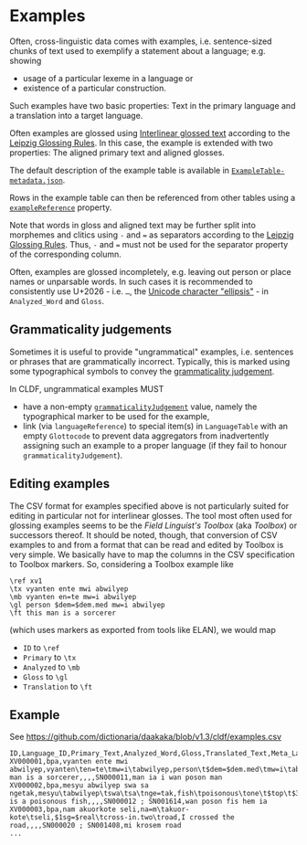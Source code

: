 # Examples

Often, cross-linguistic data comes with examples, i.e. sentence-sized chunks of
text used to exemplify a statement about a language; e.g. showing
- usage of a particular lexeme in a language or
- existence of a particular construction.

Such examples have two basic properties: Text in the primary language and a
translation into a target language.

Often examples are glossed using
[Interlinear glossed text](http://en.wikipedia.org/wiki/Interlinear_gloss) 
according to the [Leipzig Glossing Rules](http://www.eva.mpg.de/lingua/resources/glossing-rules.php). In this case, the example is extended
with two properties: The aligned primary text and aligned glosses.

The default description of the example table is available in 
[`ExampleTable-metadata.json`](ExampleTable-metadata.json).

Rows in the example table can then be referenced from other tables using a
[`exampleReference`](http://cldf.clld.org/v1.0/terms.rdf#exampleReference) property.

Note that words in gloss and aligned text may be further split into morphemes and clitics using `-` and `=` as separators according to the 
[Leipzig Glossing Rules](http://www.eva.mpg.de/lingua/resources/glossing-rules.php).
Thus, `-` and `=` must not be used for the separator property of the corresponding column.

Often, examples are glossed incompletely, e.g. leaving out person or place names or unparsable words.
In such cases it is recommended to consistently use U+2026 - i.e. `…`, the [Unicode character "ellipsis"](https://en.wikipedia.org/wiki/Ellipsis) -
in `Analyzed_Word` and `Gloss`.


## Grammaticality judgements

Sometimes it is useful to provide "ungrammatical" examples, i.e. sentences or phrases that are
grammatically incorrect. Typically, this is marked using some typographical symbols to convey the
[grammaticality judgement](https://github.com/cysouw/pandoc-ling?tab=readme-ov-file#the-basic-structure-of-a-linguistic-example).

In CLDF, ungrammatical examples MUST
- have a non-empty [`grammaticalityJudgement`](http://cldf.clld.org/v1.0/terms.rdf#grammaticalityJudgement) value, namely
  the typographical marker to be used for the example,
- link (via `languageReference`) to special item(s) in `LanguageTable` with an empty `Glottocode` to
  prevent data aggregators from inadvertently assigning such an example to a proper language
  (if they fail to honour `grammaticalityJudgement`).


## Editing examples

The CSV format for examples specified above is not particularly suited for editing
in particular not for interlinear glosses. The tool most often used for glossing
examples seems to be the *Field Linguist's Toolbox* (aka *Toolbox*) or successors
thereof. It should be noted, though, that conversion of CSV examples to and from
a format that can be read and edited by Toolbox is very simple. We basically have
to map the columns in the CSV specification to Toolbox markers. So, considering
a Toolbox example like
```
\ref xv1
\tx vyanten ente mwi abwilyep
\mb vyanten en=te mw=i abwilyep
\gl person $dem=$dem.med mw=i abwilyep
\ft this man is a sorcerer
```
(which uses markers as exported from tools like ELAN), we would map 
- `ID` to `\ref`
- `Primary` to `\tx`
- `Analyzed` to `\mb`
- `Gloss` to `\gl`
- `Translation` to `\ft`


## Example

See https://github.com/dictionaria/daakaka/blob/v1.3/cldf/examples.csv

```csv
ID,Language_ID,Primary_Text,Analyzed_Word,Gloss,Translated_Text,Meta_Language_ID,Comment,Corpus_Reference,Sense_IDs,alt_translation1
XV000001,bpa,vyanten ente mwi abwilyep,vyanten\ten=te\tmw=i\tabwilyep,person\t$dem=$dem.med\tmw=i\tabwilyep,this man is a sorcerer,,,,SN000011,man ia i wan poson man
XV000002,bpa,mesyu abwilyep swa sa ngetak,mesyu\tabwilyep\tswa\tsa\tnge=tak,fish\tpoisonous\tone\t$top\t$3sg=$dem.prox,this is a poisonous fish,,,,SN000012 ; SN001614,wan poson fis hem ia
XV000003,bpa,nam akuorkote seli,na=m\takuor-kote\tseli,$1sg=$real\tcross-in.two\troad,I crossed the road,,,,SN000020 ; SN001408,mi krosem road
...
```
